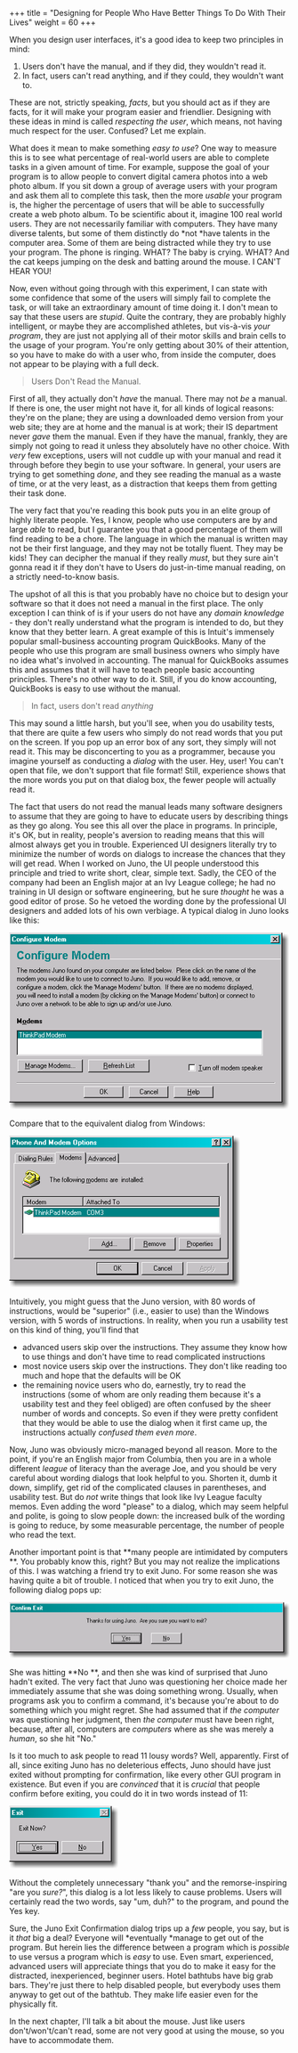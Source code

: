 +++
title = "Designing for People Who Have Better Things To Do With Their Lives"
weight = 60
+++

When you design user interfaces, it's a good idea to keep two principles in mind:

1. Users don't have the manual, and if they did, they wouldn't read it.
2. In fact, users can't read anything, and if they could, they wouldn't want to.

These are not, strictly speaking, _facts_, but you should act as if they are facts, for it will make your program easier and friendlier. Designing with these ideas in mind is called _respecting the user_, which means, not having much respect for the user. Confused? Let me explain.

What does it mean to make something _easy to use_? One way to measure this is to see what percentage of real-world users are able to complete tasks in a given amount of time. For example, suppose the goal of your program is to allow people to convert digital camera photos into a web photo album. If you sit down a group of average users with your program and ask them all to complete this task, then the more _usable_ your program is, the higher the percentage of users that will be able to successfully create a web photo album. To be scientific about it, imagine 100 real world users. They are not necessarily familiar with computers. They have many diverse talents, but some of them distinctly do *not *have talents in the computer area. Some of them are being distracted while they try to use your program. The phone is ringing. WHAT? The baby is crying. WHAT? And the cat keeps jumping on the desk and batting around the mouse. I CAN'T HEAR YOU!

Now, even without going through with this experiment, I can state with some confidence that some of the users will simply fail to complete the task, or will take an extraordinary amount of time doing it. I don't mean to say that these users are _stupid_. Quite the contrary, they are probably highly intelligent, or maybe they are accomplished athletes, but vis-à-vis _your program_, they are just not applying all of their motor skills and brain cells to the usage of your program. You're only getting about 30% of their attention, so you have to make do with a user who, from inside the computer, does not appear to be playing with a full deck.

> Users Don't Read the Manual.

First of all, they actually don't _have_ the manual. There may not _be_ a manual. If there is one, the user might not have it, for all kinds of logical reasons: they're on the plane; they are using a downloaded demo version from your web site; they are at home and the manual is at work; their IS department never _gave_ them the manual. Even if they have the manual, frankly, they are simply not going to read it unless they absolutely have no other choice. With _very_ few exceptions, users will not cuddle up with your manual and read it through before they begin to use your software. In general, your users are trying to get something _done_, and they see reading the manual as a waste of time, or at the very least, as a distraction that keeps them from getting their task done.

The very fact that you're reading this book puts you in an elite group of highly literate people. Yes, I know, people who use computers are by and large _able_ to read, but I guarantee you that a good percentage of them will find reading to be a chore. The language in which the manual is written may not be their first language, and they may not be totally fluent. They may be kids! They can decipher the manual if they really _must_, but they sure ain't gonna read it if they don't have to Users do just-in-time manual reading, on a strictly need-to-know basis.

The upshot of all this is that you probably have no choice but to design your software so that it does not need a manual in the first place. The only exception I can think of is if your users do not have any _domain knowledge_ - they don't really understand what the program is intended to do, but they know that they better learn. A great example of this is Intuit's immensely popular small-business accounting program QuickBooks. Many of the people who use this program are small business owners who simply have no idea what's involved in accounting. The manual for QuickBooks assumes this and assumes that it will have to teach people basic accounting principles. There's no other way to do it. Still, if you do know accounting, QuickBooks is easy to use without the manual.

> In fact, users don't read _anything_

This may sound a little harsh, but you'll see, when you do usability tests, that there are quite a few users who simply do not read words that you put on the screen. If you pop up an error box of any sort, they simply will not read it. This may be disconcerting to you as a programmer, because you imagine yourself as conducting a _dialog_ with the user. Hey, user! You can't open that file, we don't support that file format! Still, experience shows that the more words you put on that dialog box, the fewer people will actually read it.

The fact that users do not read the manual leads many software designers to assume that they are going to have to educate users by describing things as they go along. You see this all over the place in programs. In principle, it's OK, but in reality, people's aversion to reading means that this will almost always get you in trouble. Experienced UI designers literally try to minimize the number of words on dialogs to increase the chances that they will get read. When I worked on Juno, the UI people understood this principle and tried to write short, clear, simple text. Sadly, the CEO of the company had been an English major at an Ivy League college; he had no training in UI design or software engineering, but he sure _thought_ he was a good editor of prose. So he vetoed the wording done by the professional UI designers and added lots of his own verbiage. A typical dialog in Juno looks like this:

![image](Juno_Modem_Options.gif)

Compare that to the equivalent dialog from Windows:

![image](Windows_Modem_Options.gif)

Intuitively, you might guess that the Juno version, with 80 words of instructions, would be "superior" (i.e., easier to use) than the Windows version, with 5 words of instructions. In reality, when you run a usability test on this kind of thing, you'll find that

-   advanced users skip over the instructions. They assume they know how to use things and don't have time to read complicated instructions
-   most novice users skip over the instructions. They don't like reading too much and hope that the defaults will be OK
-   the remaining novice users who do, earnestly, try to read the instructions (some of whom are only reading them because it's a usability test and they feel obliged) are often confused by the sheer number of words and concepts. So even if they were pretty confident that they would be able to use the dialog when it first came up, the instructions actually _confused them even more_.

Now, Juno was obviously micro-managed beyond all reason. More to the point, if you're an English major from Columbia, then you are in a whole different _league_ of literacy than the average Joe, and you should be very careful about wording dialogs that look helpful to you. Shorten it, dumb it down, simplify, get rid of the complicated clauses in parentheses, and usability test. But do _not_ write things that look like Ivy League faculty memos. Even adding the word "please" to a dialog, which may seem helpful and polite, is going to slow people down: the increased bulk of the wording is going to reduce, by some measurable percentage, the number of people who read the text.

Another important point is that **many people are intimidated by computers **. You probably know this, right? But you may not realize the implications of this. I was watching a friend try to exit Juno. For some reason she was having quite a bit of trouble. I noticed that when you try to exit Juno, the following dialog pops up:

![image](BlahBlahBlah.gif)

She was hitting **No **, and then she was kind of surprised that Juno hadn't exited. The very fact that Juno was questioning her choice made her immediately assume that she was doing something wrong. Usually, when programs ask you to confirm a command, it's because you're about to do something which you might regret. She had assumed that if _the computer_ was questioning her judgment, then _the computer_ must have been right, because, after all, computers are _computers_ where as she was merely a _human_, so she hit "No."

Is it too much to ask people to read 11 lousy words? Well, apparently. First of all, since exiting Juno has no deleterious effects, Juno should have just exited without prompting for confirmation, like every other GUI program in existence. But even if you are _convinced_ that it is _crucial_ that people confirm before exiting, you could do it in two words instead of 11:

![image](Exit_Now.gif)

Without the completely unnecessary "thank you" and the remorse-inspiring "are you _sure?_", this dialog is a lot less likely to cause problems. Users will certainly read the two words, say "um, duh?" to the program, and pound the Yes key.

Sure, the Juno Exit Confirmation dialog trips up a _few_ people, you say, but is it _that_ big a deal? Everyone will *eventually *manage to get out of the program. But herein lies the difference between a program which is _possible_ to use versus a program which is _easy_ to use. Even smart, experienced, advanced users will appreciate things that you do to make it easy for the distracted, inexperienced, beginner users. Hotel bathtubs have big grab bars. They're just there to help disabled people, but everybody uses them anyway to get out of the bathtub. They make life easier even for the physically fit.

In the next chapter, I'll talk a bit about the mouse. Just like users don't/won't/can't read, some are not very good at using the mouse, so you have to accommodate them.

